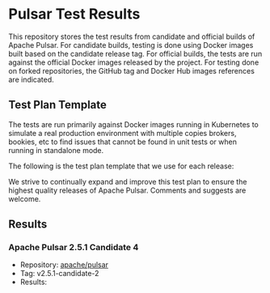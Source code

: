 # Pulsar Test Results

This repository stores the test results from candidate and official builds of Apache Pulsar. For candidate builds, testing
is done using Docker images built based on the candidate release tag. For official builds, the tests are run against
the official Docker images released by the project. For testing done on forked repositories, the GitHub tag and Docker Hub images references are
indicated.

## Test Plan Template

The tests are run primarily against Docker images running in Kubernetes to simulate a real production environment with
multiple copies brokers, bookies, etc to find issues that cannot be found in unit tests or when running in 
standalone mode. 

The following is the test plan template that we use for each release:

<insert link>

We strive to continually expand and improve this test plan to ensure the highest quality releases of Apache Pulsar. Comments and suggests are welcome.

## Results

### Apache Pulsar 2.5.1 Candidate 4

* Repository: [apache/pulsar](https://github.com/apache/pulsar)
* Tag: v2.5.1-candidate-2
* Results: <insert link>
